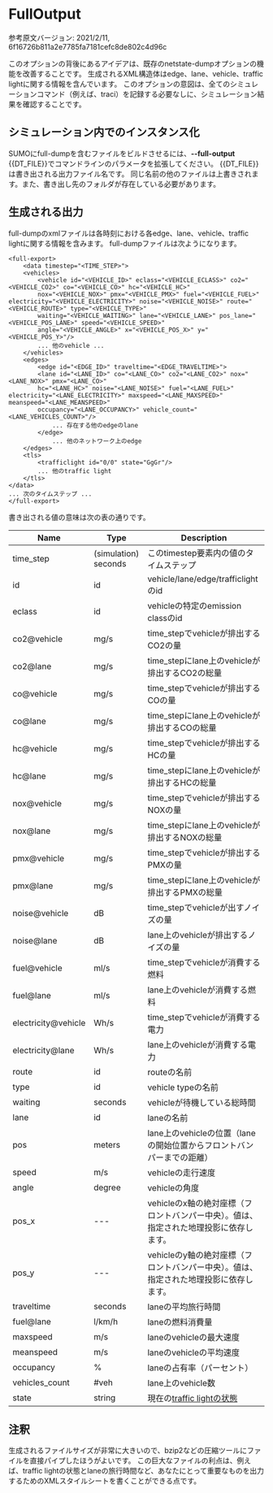 # FullOutput

参考原文バージョン: 2021/2/11, 6f16726b811a2e7785fa7181cefc8de802c4d96c

このオプションの背後にあるアイデアは、既存のnetstate-dumpオプションの機能を改善することです。
生成されるXML構造体はedge、lane、vehicle、traffic lightに関する情報を含んでいます。
このオプションの意図は、全てのシミュレーションコマンド（例えば、traci）を記録する必要なしに、シミュレーション結果を確認することです。

## シミュレーション内でのインスタンス化

SUMOにfull-dumpを含むファイルをビルドさせるには、**--full-output** {{DT_FILE}}でコマンドラインのパラメータを拡張してください。
{{DT_FILE}}は書き出される出力ファイル名です。
同じ名前の他のファイルは上書きされます。また、書き出し先のフォルダが存在している必要があります。

## 生成される出力

full-dumpのxmlファイルは各時刻における各edge、lane、vehicle、traffic lightに関する情報を含みます。
full-dumpファイルは次ようになります。

```
<full-export>
    <data timestep="<TIME_STEP>">
    <vehicles>
        <vehicle id="<VEHICLE_ID>" eclass="<VEHICLE_ECLASS>" co2="<VEHICLE_CO2>" co="<VEHICLE_CO>" hc="<VEHICLE_HC>"
        nox="<VEHICLE_NOX>" pmx="<VEHICLE_PMX>" fuel="<VEHICLE_FUEL>" electricity="<VEHICLE_ELECTRICITY>" noise="<VEHICLE_NOISE>" route="<VEHICLE_ROUTE>" type="<VEHICLE_TYPE>"
        waiting="<VEHICLE_WAITING>" lane="<VEHICLE_LANE>" pos_lane="<VEHICLE_POS_LANE>" speed="<VEHICLE_SPEED>"
        angle="<VEHICLE_ANGLE>" x="<VEHICLE_POS_X>" y="<VEHICLE_POS_Y>"/>
        ... 他のvehicle ...
    </vehicles>
    <edges>
        <edge id="<EDGE_ID>" traveltime="<EDGE_TRAVELTIME>">
        <lane id="<LANE_ID>" co="<LANE_CO>" co2="<LANE_CO2>" nox="<LANE_NOX>" pmx="<LANE_CO>"
        hc="<LANE_HC>" noise="<LANE_NOISE>" fuel="<LANE_FUEL>" electricity="<LANE_ELECTRICITY>" maxspeed="<LANE_MAXSPEED>" meanspeed="<LANE_MEANSPEED>"
        occupancy="<LANE_OCCUPANCY>" vehicle_count="<LANE_VEHICLES_COUNT>"/>
            ... 存在する他のedgeのlane
        </edge>
            ... 他のネットワーク上のedge
    </edges>
    <tls>
        <trafficlight id="0/0" state="GgGr"/>
        ... 他のtraffic light
    </tls>
</data>
... 次のタイムステップ ...
</full-export>
```

書き出される値の意味は次の表の通りです。

| Name                | Type                 | Description                                                                                                             |
| ------------------- | -------------------- | ----------------------------------------------------------------------------------------------------------------------- |
| time_step          | (simulation) seconds | このtimestep要素内の値のタイムステップ |
| id                  | id                   | vehicle/lane/edge/trafficlightのid |
| eclass              | id                   | vehicleの特定のemission classのid |
| co2\@vehicle         | mg/s                 | time_stepでvehicleが排出するCO2の量 |
| co2\@lane            | mg/s                 | time_stepにlane上のvehicleが排出するCO2の総量 |
| co\@vehicle          | mg/s                 | time_stepでvehicleが排出するCOの量 |
| co\@lane             | mg/s                 | time_stepにlane上のvehicleが排出するCOの総量 |
| hc\@vehicle          | mg/s                 | time_stepでvehicleが排出するHCの量 |
| hc\@lane             | mg/s                 | time_stepにlane上のvehicleが排出するHCの総量 |
| nox\@vehicle         | mg/s                 | time_stepでvehicleが排出するNOXの量 |
| nox\@lane            | mg/s                 | time_stepにlane上のvehicleが排出するNOXの総量|
| pmx\@vehicle         | mg/s                 | time_stepでvehicleが排出するPMXの量|
| pmx\@lane            | mg/s                 | time_stepにlane上のvehicleが排出するPMXの総量 |
| noise\@vehicle       | dB                   | time_stepでvehicleが出すノイズの量 |
| noise\@lane          | dB                   | lane上のvehicleが排出するノイズの量 |
| fuel\@vehicle        | ml/s                 | time_stepでvehicleが消費する燃料 |
| fuel\@lane           | ml/s                 | lane上のvehicleが消費する燃料 |
| electricity\@vehicle | Wh/s                 | time_stepでvehicleが消費する電力 |
| electricity\@lane    | Wh/s                 | lane上のvehicleが消費する電力 |
| route               | id                   | routeの名前 |
| type                | id                   | vehicle typeの名前 |
| waiting             | seconds              | vehicleが待機している総時間 |
| lane                | id                   | laneの名前 |
| pos                 | meters               | lane上のvehicleの位置（laneの開始位置からフロントバンパーまでの距離） |
| speed               | m/s                  | vehicleの走行速度 |
| angle               | degree               | vehicleの角度 |
| pos_x              | \---                 | vehicleのx軸の絶対座標（フロントバンパー中央）。値は、指定された地理投影に依存します。 |
| pos_y              | \---                 | vehicleのy軸の絶対座標（フロントバンパー中央）。値は、指定された地理投影に依存します。  |
| traveltime          | seconds              | laneの平均旅行時間 |
| fuel\@lane           | l/km/h               | laneの燃料消費量 |
| maxspeed            | m/s                  | laneのvehicleの最大速度 |
| meanspeed           | m/s                  | laneのvehicleの平均速度 |
| occupancy           | %                    | laneの占有率（パーセント）　|
| vehicles_count     | \#veh                | lane上のvehicle数 |
| state               | string               | 現在の[traffic lightの状態](../../Simulation/Traffic_Lights.md) |

## 注釈

生成されるファイルサイズが非常に大きいので、bzip2などの圧縮ツールにファイルを直接パイプしたほうがよいです。
この巨大なファイルの利点は、例えば、traffic lightの状態とlaneの旅行時間など、あなたにとって重要なものを出力するためのXMLスタイルシートを書くことができる点です。
